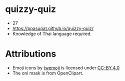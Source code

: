 # quizzy-quiz

* 27
* <https://ppasupat.github.io/quizzy-quiz/>
* Knowledge of Thai language required.

# Attributions

* Emoji icons by [twemoji](https://github.com/twitter/twemoji)
  is licensed under [CC-BY 4.0](https://creativecommons.org/licenses/by/4.0/)
* The oni mask is from OpenClipart.
